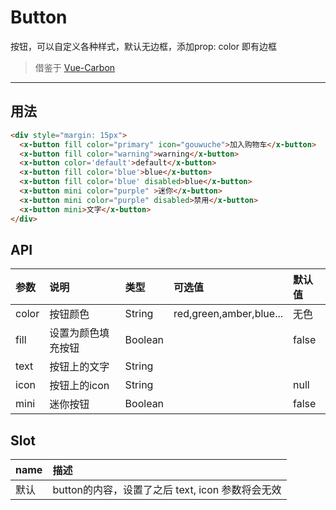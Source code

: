# Button

按钮，可以自定义各种样式，默认无边框，添加prop: color 即有边框

> 借鉴于 [Vue-Carbon](https://myronliu347.github.io/vue-carbon/#!/button)

----

## 用法

```html
<div style="margin: 15px">
  <x-button fill color="primary" icon="gouwuche">加入购物车</x-button>
  <x-button fill color="warning">warning</x-button>
  <x-button color='default'>default</x-button>
  <x-button fill color='blue'>blue</x-button>
  <x-button fill color='blue' disabled>blue</x-button>
  <x-button mini color="purple" >迷你</x-button>
  <x-button mini color="purple" disabled>禁用</x-button>
  <x-button mini>文字</x-button>
</div>
```

## API

| 参数 | 说明 |	类型 | 可选值 | 默认值 |
| :---- | :---- | :---- | :---- | :---- |
| color | 按钮颜色    | String | red,green,amber,blue... | 无色 |
| fill | 设置为颜色填充按钮 | Boolean |  | false |
| text | 按钮上的文字 | String |  |       |
| icon | 按钮上的icon | String |  | null |
| mini |  迷你按钮 | Boolean | | false |


## Slot

| name | 描述     |
| :------------- | :------------- |
| 默认  | button的内容，设置了之后 text, icon 参数将会无效  |
